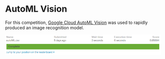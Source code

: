 # AutoML Vision

For this competition, [Google Cloud AutoML Vision](https://cloud.google.com/vision/) was used to rapidly produced an image recognition model.

![Score of AutoML Vision model on the Kaggle test dataset](screenshots/5_kaggle_score.PNG?raw=true "Kaggle Score")
